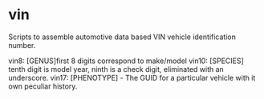 vin
===

Scripts to assemble automotive data based VIN vehicle identification number.

vin8: [GENUS]first 8 digits correspond to make/model 
vin10: [SPECIES] tenth digit is model year, ninth is a check digit, eliminated with an underscore.
vin17: [PHENOTYPE] - The GUID for a particular vehicle with it own peculiar history.